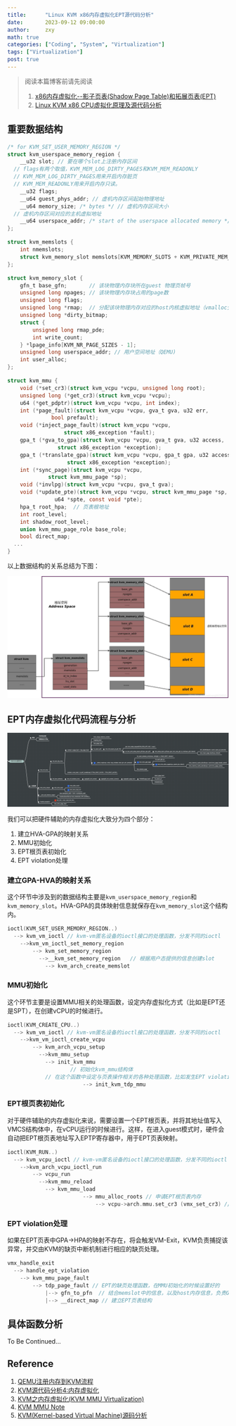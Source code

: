 ```yaml
---
title:      "Linux KVM x86内存虚拟化EPT源代码分析"
date:       2023-09-12 09:00:00
author:     zxy
math: true
categories: ["Coding", "System", "Virtualization"]
tags: ["Virtualization"]
post: true
---
```

> 阅读本篇博客前请先阅读
>
> 1. [x86内存虚拟化--影子页表(Shadow Page Table)和拓展页表(EPT)](https://zxxyy.github.io/posts/SPT-EPT/)
> 2. [Linux KVM x86 CPU虚拟化原理及源代码分析](https://zxxyy.github.io/posts/kvm-cpu-virt/)

## 重要数据结构

```c
/* for KVM_SET_USER_MEMORY_REGION */
struct kvm_userspace_memory_region {
	__u32 slot; // 要在哪个slot上注册内存区间
  // flags有两个取值，KVM_MEM_LOG_DIRTY_PAGES和KVM_MEM_READONLY
  // KVM_MEM_LOG_DIRTY_PAGES用来开启内存脏页
  // KVM_MEM_READONLY用来开启内存只读。
	__u32 flags; 
	__u64 guest_phys_addr; // 虚机内存区间起始物理地址
	__u64 memory_size; /* bytes */ // 虚机内存区间大小
  // 虚机内存区间对应的主机虚拟地址
	__u64 userspace_addr; /* start of the userspace allocated memory */
};
```

```c
struct kvm_memslots {
	int nmemslots;
	struct kvm_memory_slot memslots[KVM_MEMORY_SLOTS + KVM_PRIVATE_MEM_SLOTS];
};
```

```c
struct kvm_memory_slot {
	gfn_t base_gfn;       // 该块物理内存块所在guest 物理页帧号
	unsigned long npages; // 该块物理内存块占用的page数
	unsigned long flags;
	unsigned long *rmap;  // 分配该块物理内存对应的host内核虚拟地址（vmalloc分配）
	unsigned long *dirty_bitmap;
	struct {
		unsigned long rmap_pde;
		int write_count;
	} *lpage_info[KVM_NR_PAGE_SIZES - 1];
	unsigned long userspace_addr; // 用户空间地址（QEMU)
	int user_alloc;
};
```

```c
struct kvm_mmu {
	void (*set_cr3)(struct kvm_vcpu *vcpu, unsigned long root);
	unsigned long (*get_cr3)(struct kvm_vcpu *vcpu);
	u64 (*get_pdptr)(struct kvm_vcpu *vcpu, int index);
	int (*page_fault)(struct kvm_vcpu *vcpu, gva_t gva, u32 err,
			  bool prefault);
	void (*inject_page_fault)(struct kvm_vcpu *vcpu,
				  struct x86_exception *fault);
	gpa_t (*gva_to_gpa)(struct kvm_vcpu *vcpu, gva_t gva, u32 access,
			    struct x86_exception *exception);
	gpa_t (*translate_gpa)(struct kvm_vcpu *vcpu, gpa_t gpa, u32 access,
			       struct x86_exception *exception);
	int (*sync_page)(struct kvm_vcpu *vcpu,
			 struct kvm_mmu_page *sp);
	void (*invlpg)(struct kvm_vcpu *vcpu, gva_t gva);
	void (*update_pte)(struct kvm_vcpu *vcpu, struct kvm_mmu_page *sp,
			   u64 *spte, const void *pte);
	hpa_t root_hpa;  // 页表根地址
	int root_level;
	int shadow_root_level;
	union kvm_mmu_page_role base_role;
	bool direct_map;
  ...
}
```

以上数据结构的关系总结为下图：

![structure](/assets/img/in-post/2023-09-12-mem-virt/struct.jpeg)

## EPT内存虚拟化代码流程与分析

![截屏2023-09-12 下午3.15.04](/assets/img/in-post/2023-09-12-mem-virt/overview.png)

我们可以把硬件辅助的内存虚拟化大致分为四个部分：

1. 建立HVA-GPA的映射关系
2. MMU初始化
3. EPT根页表初始化
4. EPT violation处理

### 建立GPA-HVA的映射关系

这个环节中涉及到的数据结构主要是`kvm_userspace_memory_region`和`kvm_memory_slot`。HVA-GPA的具体映射信息就保存在`kvm_memory_slot`这个结构内。

```c
ioctl(KVM_SET_USER_MEMORY_REGION..)
  --> kvm_vm_ioctl // kvm-vm匿名设备的ioctl接口的处理函数，分发不同的ioctl
    -->kvm_vm_ioctl_set_memory_region  
        --> kvm_set_memory_region 
          -->__kvm_set_memory_region   // 根据用户态提供的信息创建slot
            --> kvm_arch_create_memslot
```

### MMU初始化

这个环节主要是设置MMU相关的处理函数，设定内存虚拟化方式（比如是EPT还是SPT），在创建vCPU的时候进行。

```c
ioctl(KVM_CREATE_CPU..)
  --> kvm_vm_ioctl // kvm-vm匿名设备的ioctl接口的处理函数，分发不同的ioctl
    -->kvm_vm_ioctl_create_vcpu  
        --> kvm_arch_vcpu_setup 
          -->kvm_mmu_setup  
            --> init_kvm_mmu
  					// 初始化kvm_mmu结构体
            // 在这个函数中设定与页表操作相关的各种处理函数，比如发生EPT violation时该调用哪个函数等
  						--> init_kvm_tdp_mmu 
```

### EPT根页表初始化

对于硬件辅助的内存虚拟化来说，需要设置一个EPT根页表，并将其地址值写入VMCS结构体中，在vCPU运行的时候进行。这样，在进入guest模式时，硬件会自动把EPT根页表地址写入EPTP寄存器中，用于EPT页表映射。

```c
ioctl(KVM_RUN..)
  --> kvm_vcpu_ioctl // kvm-vm匿名设备的ioctl接口的处理函数，分发不同的ioctl
    -->kvm_arch_vcpu_ioctl_run  
        --> vcpu_run 
          -->kvm_mmu_reload  
            --> kvm_mmu_load
  						--> mmu_alloc_roots // 申请EPT根页表内存
  							--> vcpu->arch.mmu.set_cr3 (vmx_set_cr3) // 在VMCS中设置根页表地址eptp
```

### EPT violation处理

如果在EPT页表中GPA->HPA的映射不存在，将会触发VM-Exit，KVM负责捕捉该异常，并交由KVM的缺页中断机制进行相应的缺页处理。

```c
vmx_handle_exit
  --> handle_ept_violation
  	--> kvm_mmu_page_fault
  		--> tdp_page_fault // EPT的缺页处理函数，在MMU初始化的时候设置好的
  			|--> gfn_to_pfn  // 结合memslot中的信息，以及host内存信息，负责GPA-HPA的转换
  			|--> __direct_map // 建立EPT页表结构
```

## 具体函数分析

To Be Continued...

## Reference

1. [QEMU注册内存到KVM流程](https://blog.csdn.net/huang987246510/article/details/105744738)
2. [KVM源代码分析4:内存虚拟化](https://oenhan.com/kvm-src-4-mem)
3. [KVM之内存虚拟化(KVM MMU Virtualization)](https://royhunter.github.io/2016/03/13/kvm-mmu-virtualization/)
4. [KVM MMU Note](https://gist.github.com/tan-yue/93acf33f46e1f223b68d0235b563fa79)
5. [KVM(Kernel-based Virtual Machine)源码分析](https://www.owalle.com/2019/02/20/kvm-src-analysis/)